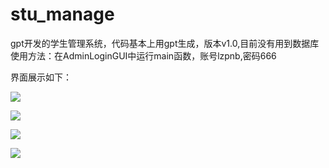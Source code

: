 # stu_manage
gpt开发的学生管理系统，代码基本上用gpt生成，版本v1.0,目前没有用到数据库
使用方法：在AdminLoginGUI中运行main函数，账号lzpnb,密码666

界面展示如下：

![](C:\Users\10675\Desktop\photo\stu1.png)





![](C:\Users\10675\Desktop\photo\stu2.png)



![](C:\Users\10675\Desktop\photo\stu3.png)



![](C:\Users\10675\Desktop\photo\stu4.png)